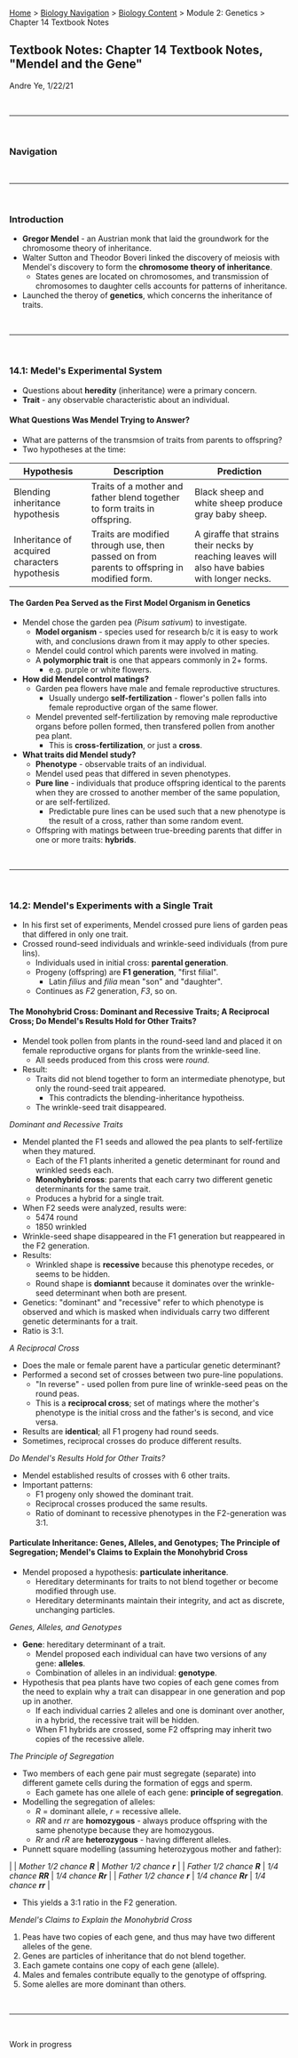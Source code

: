 [Home](https://andre-ye.github.io) > [Biology Navigation](https://andre-ye.github.io/biology/biology_navigation) > [Biology Content](https://andre-ye.github.io/biology/biology_navigation#biology-content) > Module 2: Genetics > Chapter 14 Textbook Notes

## Textbook Notes: Chapter 14 Textbook Notes, "Mendel and the Gene"
Andre Ye, 1/22/21

<br>

---

<br>

### Navigation

<br>

---

<br>

### Introduction
- **Gregor Mendel** - an Austrian monk that laid the groundwork for the chromosome theory of inheritance.
- Walter Sutton and Theodor Boveri linked the discovery of meiosis with Mendel's discovery to form the **chromosome theory of inheritance**.
  - States genes are located on chromosomes, and transmission of chromosomes to daughter cells accounts for patterns of inheritance.
- Launched the theroy of **genetics**, which concerns the inheritance of traits.

<br>

---

<br>

### 14.1: Medel's Experimental System
- Questions about **heredity** (inheritance) were a primary concern.
- **Trait** - any observable characteristic about an individual.

#### What Questions Was Mendel Trying to Answer?
- What are patterns of the transmsion of traits from parents to offspring?
- Two hypotheses at the time:

| Hypothesis | Description | Prediction |
| --- | --- | --- |
| Blending inheritance hypothesis | Traits of a mother and father blend together to form traits in offspring. | Black sheep and white sheep produce gray baby sheep. |
| Inheritance of acquired characters hypothesis | Traits are modified through use, then passed on from parents to offspring in modified form. | A giraffe that strains their necks by reaching leaves will also have babies with longer necks. |

#### The Garden Pea Served as the First Model Organism in Genetics
- Mendel chose the garden pea (*Pisum sativum*) to investigate.
  - **Model organism** - species used for research b/c it is easy to work with, and conclusions drawn from it may apply to other species.
  - Mendel could control which parents were involved in mating.
  - A **polymorphic trait** is one that appears commonly in 2+ forms.
    - e.g. purple or white flowers.
- **How did Mendel control matings?**
  - Garden pea flowers have male and female reproductive structures.
    - Usually undergo **self-fertilization** - flower's pollen falls into female reproductive organ of the same flower.
  - Mendel prevented self-fertilization by removing male reproductive organs before pollen formed, then transfered pollen from another pea plant.
    - This is **cross-fertilization**, or just a **cross**.
- **What traits did Mendel study?**
  - **Phenotype** - observable traits of an individual.
  - Mendel used peas that differed in seven phenotypes.
  - **Pure line** - individuals that produce offspring identical to the parents when they are crossed to another member of the same population, or are self-fertilized.
    - Predictable pure lines can be used such that a new phenotype is the result of a cross, rather than some random event.
  - Offspring with matings between true-breeding parents that differ in one or more traits: **hybrids**.

<br>

---

<br>

### 14.2: Mendel's Experiments with a Single Trait
- In his first set of experiments, Mendel crossed pure liens of garden peas that differed in only one trait.
- Crossed round-seed individuals and wrinkle-seed individuals (from pure lins).
  - Individuals used in initial cross: **parental generation**.
  - Progeny (offspring) are **F1 generation**, "first filial".
    - Latin *filius* and *filia* mean "son" and "daughter".
  - Continues as *F2* generation, *F3*, so on.

#### The Monohybrid Cross: Dominant and Recessive Traits; A Reciprocal Cross; Do Mendel's Results Hold for Other Traits?
- Mendel took pollen from plants in the round-seed land and placed it on female reproductive organs for plants from the wrinkle-seed line.
  - All seeds produced from this cross were *round*.
- Result:
  - Traits did not blend together to form an intermediate phenotype, but only the round-seed trait appeared.
    - This contradicts the blending-inheritance hypotheiss.
  - The wrinkle-seed trait disappeared.

*Dominant and Recessive Traits*
- Mendel planted the F1 seeds and allowed the pea plants to self-fertilize when they matured.
  - Each of the F1 plants inherited a genetic determinant for round and wrinkled seeds each.
  - **Monohybrid cross**: parents that each carry two different genetic determinants for the same trait.
  - Produces a hybrid for a single trait.
- When F2 seeds were analyzed, results were:
  - 5474 round
  - 1850 wrinkled
- Wrinkle-seed shape disappeared in the F1 generation but reappeared in the F2 generation.
- Results:
  - Wrinkled shape is **recessive** because this phenotype recedes, or seems to be hidden.
  - Round shape is **domiannt** because it dominates over the wrinkle-seed determinant when both are present.
- Genetics: "dominant" and "recessive" refer to which phenotype is observed and which is masked when individuals carry two different genetic determinants for a trait.
- Ratio is 3:1.

*A Reciprocal Cross*
- Does the male or female parent have a particular genetic determinant?
- Performed a second set of crosses between two pure-line populations.
  - "In reverse" - used pollen from pure line of wrinkle-seed peas on the round peas.
  - This is a **reciprocal cross**; set of matings where the mother's phenotype is the initial cross and the father's is second, and vice versa.
- Results are **identical**; all F1 progeny had round seeds.
- Sometimes, reciprocal crosses do produce different results.

*Do Mendel's Results Hold for Other Traits?*
- Mendel established results of crosses with 6 other traits.
- Important patterns:
  - F1 progeny only showed the dominant trait.
  - Reciprocal crosses produced the same results.
  - Ratio of dominant to recessive phenotypes in the F2-generation was 3:1.

#### Particulate Inheritance: Genes, Alleles, and Genotypes; The Principle of Segregation; Mendel's Claims to Explain the Monohybrid Cross
- Mendel proposed a hypothesis: **particulate inheritance**.
  - Hereditary determinants for traits to not blend together or become modified through use.
  - Hereditary determinants maintain their integrity, and act as discrete, unchanging particles.

*Genes, Alleles, and Genotypes*
- **Gene**: hereditary determinant of a trait.
  - Mendel proposed each individual can have two versions of any gene: **alleles**.
  - Combination of alleles in an individual: **genotype**.
- Hypothesis that pea plants have two copies of each gene comes from the need to explain why a trait can disappear in one generation and pop up in another.
  - If each individual carries 2 alleles and one is dominant over another, in a hybrid, the recessive trait will be hidden.
  - When F1 hybrids are crossed, some F2 offspring may inherit two copies of the recessive allele.

*The Principle of Segregation*
- Two members of each gene pair must segregate (separate) into different gamete cells during the formation of eggs and sperm.
  - Each gamete has one allele of each gene: **principle of segregation**.
- Modelling the segregation of alleles:
  - *R* = dominant allele, *r* = recessive allele.
  - *RR* and *rr* are **homozygous** - always produce offspring with the same phenotype because they are homozygous.
  - *Rr* and *rR* are **heterozygous** - having different alleles.
- Punnett square modelling (assuming heterozygous mother and father):

| | *Mother 1/2 chance **R*** | *Mother 1/2 chance **r*** |
| *Father 1/2 chance **R*** | *1/4 chance **RR*** | *1/4 chance **Rr*** |
| *Father 1/2 chance **r*** | *1/4 chance **Rr*** | *1/4 chance **rr*** |

- This yields a 3:1 ratio in the F2 generation.

*Mendel's Claims to Explain the Monohybrid Cross*
1. Peas have two copies of each gene, and thus may have two different alleles of the gene.
2. Genes are particles of inheritance that do not blend together.
3. Each gamete contains one copy of each gene (allele).
4. Males and females contribute equally to the genotype of offspring.
5. Some alelles are more dominant than others.

<br>

---

<br>

Work in progress
























